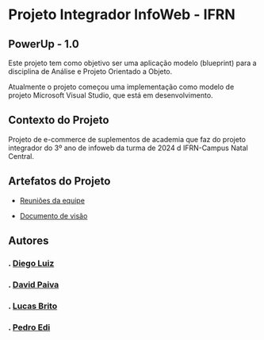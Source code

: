 # Projeto Integrador InfoWeb - IFRN

## PowerUp - 1.0
Este projeto tem como objetivo ser uma aplicação modelo (blueprint) para a disciplina de Análise e Projeto Orientado a Objeto.

Atualmente o projeto começou uma implementação como modelo de projeto Microsoft Visual Studio, que está em desenvolvimento.

## Contexto do Projeto
Projeto de e-commerce de suplementos de academia que faz do projeto integrador do 3º ano de infoweb da turma de 2024 d IFRN-Campus Natal Central.

## Artefatos do Projeto

- [Reuniões da equipe](https://github.com/PI-InfoWeb-CNAT/2024-suplementos/blob/main/docs/reunioes.md)

- [Documento de visão](https://github.com/PI-InfoWeb-CNAT/2024-suplementos/blob/main/docs/README.md)



## Autores

### . [Diego Luiz](https://github.com/dilepego)

### . [David Paiva](https://github.com/davidmtg)

### . [Lucas Brito](https://github.com/lucasbrito0611)

### . [Pedro Edi](https://github.com/Pedro-Edi)
